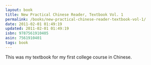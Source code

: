 ```yaml
---
layout: book
title: New Practical Chinese Reader, Textbook Vol. 1
permalink: /books/new-practical-chinese-reader-textbook-vol-1/
date: 2011-02-01 01:49:19
updated: 2011-02-01 01:49:19
isbn: 9787561910405
asin: 7561910401
tags: book
---
```

This was my textbook for my first college course in Chinese.
